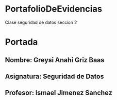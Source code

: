 # PortafolioDeEvidencias
Clase seguridad de datos seccion 2
# Portada 
## Nombre:  Greysi Anahi Griz Baas
## Asignatura: Seguridad de Datos
## Profesor: Ismael Jimenez Sanchez

